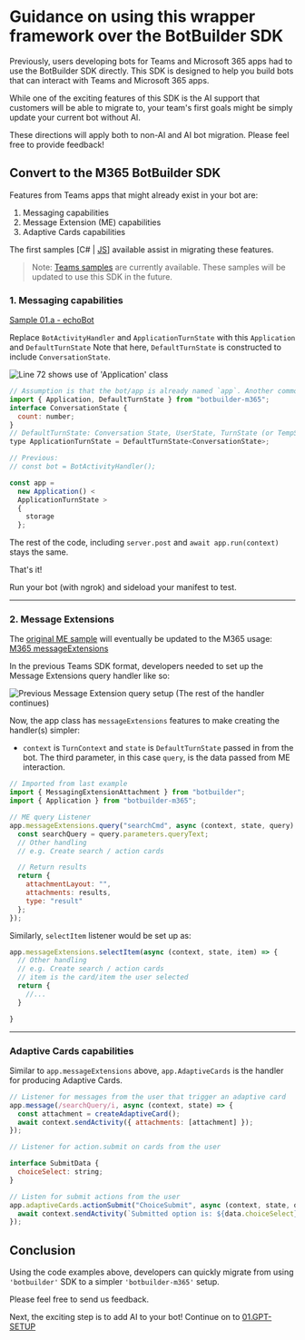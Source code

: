# Guidance on using this wrapper framework over the BotBuilder SDK

Previously, users developing bots for Teams and Microsoft 365 apps had to use the BotBuilder SDK directly. This SDK is designed to help you build bots that can interact with Teams and Microsoft 365 apps.

While one of the exciting features of this SDK is the AI support that customers will be able to migrate to, your team's first goals might be simply update your current bot without AI.

These directions will apply both to non-AI and AI bot migration. Please feel free to provide feedback!

## Convert to the M365 BotBuilder SDK

Features from Teams apps that might already exist in your bot are:

1. Messaging capabilities
1. Message Extension (ME) capabilities
1. Adaptive Cards capabilities

The first samples [C# | [JS](../js/samples/)] available assist in migrating these features.

> Note: [Teams samples](https://github.com/OfficeDev/Microsoft-Teams-Samples) are currently available. These samples will be updated to use this SDK in the future.

### 1. Messaging capabilities

[Sample 01.a - echoBot](../js/samples/01.messaging/01.a.echoBot/)

Replace `BotActivityHandler` and `ApplicationTurnState` with this `Application` and `DefaultTurnState` Note that here, `DefaultTurnState` is constructed to include `ConversationState`.

![Line 72 shows use of 'Application' class](https://user-images.githubusercontent.com/14900841/225122653-6338b82f-2236-4897-8c6d-807fd293a6ca.png)

```js
// Assumption is that the bot/app is already named `app`. Another common possibility is 'bot'
import { Application, DefaultTurnState } from "botbuilder-m365";
interface ConversationState {
  count: number;
}
// DefaultTurnState: Conversation State, UserState, TurnState (or TempState). Can be set to one or all three
type ApplicationTurnState = DefaultTurnState<ConversationState>;

// Previous:
// const bot = BotActivityHandler();

const app =
  new Application() <
  ApplicationTurnState >
  {
    storage
  };
```

The rest of the code, including `server.post` and `await app.run(context)` stays the same.

That's it!

Run your bot (with ngrok) and sideload your manifest to test.

---

### 2. Message Extensions

The [original ME sample](https://github.com/OfficeDev/Microsoft-Teams-Samples/blob/main/samples/app-hello-world/nodejs/) will eventually be updated to the M365 usage: [M365 messageExtensions](../js/samples/01.messaging/01.a.echoBot/)

In the previous Teams SDK format, developers needed to set up the Message Extensions query handler like so:

![Previous Message Extension query setup](https://user-images.githubusercontent.com/14900841/225133052-4afe088b-0dc5-40e4-969b-2387eb4f129f.png)
(The rest of the handler continues)

Now, the app class has `messageExtensions` features to make creating the handler(s) simpler:

- `context` is `TurnContext` and `state` is `DefaultTurnState` passed in from the bot. The third parameter, in this case `query`, is the data passed from ME interaction.

```js
// Imported from last example
import { MessagingExtensionAttachment } from "botbuilder";
import { Application } from "botbuilder-m365";

// ME query Listener
app.messageExtensions.query("searchCmd", async (context, state, query) => {
  const searchQuery = query.parameters.queryText;
  // Other handling
  // e.g. Create search / action cards

  // Return results
  return {
    attachmentLayout: "",
    attachments: results,
    type: "result"
  };
});
```

Similarly, `selectItem` listener would be set up as:

```js
app.messageExtensions.selectItem(async (context, state, item) => {
  // Other handling
  // e.g. Create search / action cards
  // item is the card/item the user selected
  return {
    //...
  }

}
```

---

### Adaptive Cards capabilities

Similar to `app.messageExtensions` above, `app.AdaptiveCards` is the handler for producing Adaptive Cards.

```js
// Listener for messages from the user that trigger an adaptive card
app.message(/searchQuery/i, async (context, state) => {
  const attachment = createAdaptiveCard();
  await context.sendActivity({ attachments: [attachment] });
});

// Listener for action.submit on cards from the user

interface SubmitData {
  choiceSelect: string;
}

// Listen for submit actions from the user
app.adaptiveCards.actionSubmit("ChoiceSubmit", async (context, state, data: SubmitData) => {
  await context.sendActivity(`Submitted option is: ${data.choiceSelect}`);
});
```

## Conclusion

Using the code examples above, developers can quickly migrate from using `'botbuilder'` SDK to a simpler `'botbuilder-m365'` setup.

Please feel free to send us feedback.

Next, the exciting step is to add AI to your bot! Continue on to [01.GPT-SETUP](01.GPT-SETUP.md)
